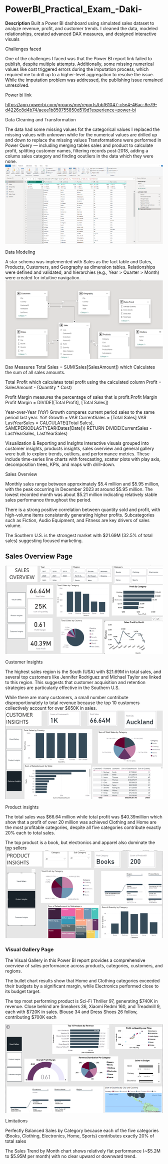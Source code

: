 # PowerBI_Practical_Exam_-Daki-

**Description**
Built a Power BI dashboard using simulated sales dataset to analyze revenue, profit, and customer trends. I cleaned the data, modeled relationships, created advanced DAX measures, and designed interactive visuals

Challenges faced

One of the challenges I faced was that the Power BI report link failed to publish, despite multiple attempts. Additionally, some missing numerical values like cost triggered errors during the imputation process, which required me to drill up to a higher-level aggregation to resolve the issue. While the imputation problem was addressed, the publishing issue remained unresolved.

Power bi link

https://app.powerbi.com/groups/me/reports/bbf61047-c5e4-46ac-8e79-d4226c8d4b74/aeee1b859755850d519d?experience=power-bi


Data Cleaning and Transformation
 
The data had some missing values fot the categorical values I replaced the missing values with unknown while for the numerical values are drilled up and down to replace the missing values
Transformations were performed in Power Query — including merging tables sales and product to calculate profit, splitting customer names, filtering records post-2018, adding a colums sales category and finding ooutliers in the data which they were none.
![Power Query](Screenshot/powerquery.png)


Data Modeling

A star schema was implemented with Sales as the fact table and Dates, Products, Customers, and Geography as dimension tables. Relationships were defined and validated, and hierarchies (e.g., Year > Quarter > Month) were created for intuitive navigation.
![Model View](Screenshot/model_view.png)


Dax Measures
Total Sales = SUM(Sales[SalesAmount])  which Calculates the sum of all sales amounts.

Total Profit which calculates total profit using the calculated column Profit = SalesAmount - (Quantity * Cost)

Profit Margin measures the percentage of sales that is profit.Profit Margin
Profit Margin = DIVIDE([Total Profit], [Total Sales])

Year-over-Year (YoY) Growth compares current period sales to the same period last year.
YoY Growth = 
VAR CurrentSales = [Total Sales]
VAR LastYearSales = CALCULATE([Total Sales], SAMEPERIODLASTYEAR(Dates[Date]))
RETURN DIVIDE(CurrentSales - LastYearSales, LastYearSales)


Visualization & Reporting and Insights
Interactive visuals grouped into customer insights, products insights, sales overview and general gallery were built to explore trends, outliers, and performance metrics. These include time-series line charts with forecasting, scatter plots with play axis, decomposition trees, KPIs, and maps with drill-down.



Sales Overview


Monthly sales range between approximately $5.4 million and $5.95 million, with the peak occurring in December 2023 at around $5.95 million. The lowest recorded month was about $5.21 million indicating relatively stable sales performance throughout the period.

There is a strong positive correlation between quantity sold and profit, with high-volume items consistently generating higher profits. Subcategories such as Fiction, Audio Equipment, and Fitness are key drivers of sales volume.

The Southern U.S. is the strongest market with  $21.69M (32.5% of total sales) suggesting focused marketing.

## Sales Overview Page
![Sales Overview](Screenshot/SalesOverview.png)

Customer Insights

The highest sales region is the South (USA) with $21.69M in total sales, and several top customers like Jennifer Rodriguez and Michael Taylor are linked to this region. This suggests that customer acquisition and retention strategies are particularly effective in the Southern U.S.

While there are many customers, a small number contribute disproportionately to total revenue because the top 10 customers collectively account for over $650K in sales.
![Customer Insights](Screenshot/CustomerInsights.png)





Product insights

The total sales was $66.64 million while total profit was $40.39million which show that a profit of over 20 million was achieved
Clothing and Home are the most profitable categories, despite all five categories contribute exactly 20% each to total sales.

The top product is a book, but electronics and apparel also dominate the top sellers
![Product Insights](Screenshot/ProductInsights.png)



### Visual Gallery Page
The Visual Gallery in this Power BI report provides a comprehensive overview of sales performance across products, categories, customers, and regions.

The bullet chart results show that Home and Clothing categories exceeded their budgets by a significant margin, while Electronics performed close to its budget target.
 
 The top most performing product is Sci-Fi Thriller 97, generating $740K in revenue. Close behind are Sneakers 36, Xiaomi Redmi 160, and Treadmill 9, each with $720K in sales. Blouse 34 and Dress Shoes 26 follow, contributing $700K each

![Visual Gallery](Screenshot/Visual_Gallery.png)

Limitations

Perfectly Balanced Sales by Category because each of the  five categories (Books, Clothing, Electronics, Home, Sports) contributes exactly 20% of total sales

The Sales Trend by Month chart shows relatively flat performance (~$5.2M to $5.95M per month) with no clear upward or downward trend.


